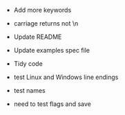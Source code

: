 * Add more keywords

* carriage returns not \n

* Update README

* Update examples spec file

* Tidy code

* test Linux and Windows line endings

* test names

* need to test flags and save
